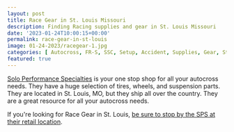 ```yaml
---
layout: post
title: Race Gear in St. Louis Missouri
description: Finding Racing supplies and gear in St. Louis Missouri
date: '2023-01-24T10:00:15+00:00'
permalink: race-gear-in-st-louis
image: 01-24-2023/racegear-1.jpg
categories: [ Autocross, FR-S, SSC, Setup, Accident, Supplies, Gear, St. Louis, ]
featured: true
---
```


[Solo Performance Specialties](https://www.soloperformance.com) is your one stop shop for all your autocross needs. They have a huge selection of tires, wheels, and suspension parts.  They are located in St. Louis, MO, but they ship all over the country. They are a great resource for all your autocross needs.

If you're looking for Race Gear in St. Louis, [be sure to stop by the SPS at their retail location](https://soloperformance.com/pages/find-us-service-info).